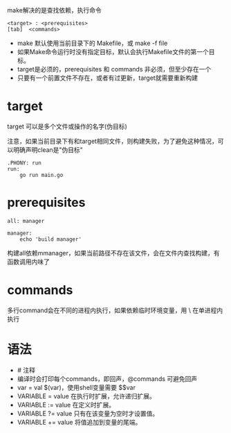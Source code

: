 make解决的是查找依赖，执行命令

    <target> : <prerequisites> 
    [tab]  <commands>

- make 默认使用当前目录下的 Makefile，或 make -f file
- 如果Make命令运行时没有指定目标，默认会执行Makefile文件的第一个目标。
- target是必须的，prerequisites 和 commands 非必须，但至少存在一个
- 只要有一个前置文件不存在，或者有过更新，target就需要重新构建

# target
target 可以是多个文件或操作的名字(伪目标)

注意，如果当前目录下有和target相同文件，则构建失败，为了避免这种情况，可以明确声明clean是"伪目标"

    .PHONY: run
    run:
        go run main.go

# prerequisites

    all: manager

    manager:
        echo 'build manager'

构建all依赖mmanager，如果当前路径不存在该文件，会在文件内查找构建，有函数调用内味了

# commands
多行command会在不同的进程内执行，如果依赖临时环境变量，用 \ 在单进程内执行

# 语法
- \# 注释
- 编译时会打印每个commands，即回声，@commands 可避免回声
- var = val $(var)，使用shell变量需要 $$var
- VARIABLE = value 在执行时扩展，允许递归扩展。
- VARIABLE := value 在定义时扩展。
- VARIABLE ?= value 只有在该变量为空时才设置值。
- VARIABLE += value 将值追加到变量的尾端。